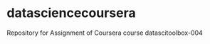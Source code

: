 datasciencecoursera
===================

Repository for Assignment of Coursera course datascitoolbox-004
